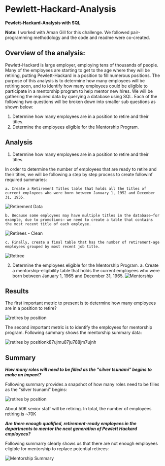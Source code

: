 # Pewlett-Hackard-Analysis
**Pewlett-Hackard-Analysis with SQL**

**Note:**
I worked with Aman Gill for this challenge. We followed pair-programming methodology and the code and readme were co-created.

## **Overview of the analysis:**
Pewlett-Hackard is large employer, employing tens of thousands of people. Many of the employees are starting to get to the age where they will be retiring, putting Pewlett-Hackard in a position to fill numerous positions. The purpose of this analysis is to determine how many employees will be retiring soon, and to identify how many employees could be eligible to participate in a mentorship program to help mentor new hires.
We will be gathering the required data by querying a database using SQL. Each of the following two questions will be broken down into smaller sub questions as shown below:

1. Determine how many employees are in a position to retire and their titles.
2. Determine the employees eligible for the Mentorship Program.

## **Analysis**

1. Determine how many employees are in a position to retire and their titles.

In order to determine the number of employees that are ready to retire and their titles, we will be following a step by step process to create followinf required summaries:

    a. Create a Retirement Titles table that holds all the titles of current employees who were born between January 1, 1952 and December 31, 1955.
    
![Retirement Data](https://github.com/pnimma01/Pewlett-Hackard-Analysis/blob/61c95ed8cd09c32d92f7382b02bc88075345d82e/Challenge/Resources/Retirement_Titles.png)

    b. Because some employees may have multiple titles in the database—for example, due to promotions— we need to create a table that contains the most recent title of each employee.
    
![Retirees - Clean](https://github.com/pnimma01/Pewlett-Hackard-Analysis/blob/61c95ed8cd09c32d92f7382b02bc88075345d82e/Challenge/Resources/Emp_Retirement_Titles_Clean.png)

    c. Finally, create a final table that has the number of retirement-age employees grouped by most recent job title.
    
![Retiree](https://github.com/pnimma01/Pewlett-Hackard-Analysis/blob/61c95ed8cd09c32d92f7382b02bc88075345d82e/Challenge/Resources/Retiring_Title_Count.png)

2. Determine the employees eligible for the Mentorship Program.
    a. Create a mentorship-eligibility table that holds the current employees who were born between January 1, 1965 and December 31, 1965.
    ![Mentorship](https://github.com/pnimma01/Pewlett-Hackard-Analysis/blob/61c95ed8cd09c32d92f7382b02bc88075345d82e/Challenge/Resources/Mentor.png)

## **Results**
The first important metric to present is to determine how many employees are in a position to retire? 

![retires by position](https://github.com/pnimma01/PyBer_Analysis/blob/b66012ac31ed6c5dbc9ff775542ca501bb5a81f9/Challenge/Resources/Average%20Fare%20Group%20By.png)

The second important metric is to identify the employees for mentorship program. Following summary shows the mentorship summary data:

![retires by position](https://github.com/pnimma01/Pewlett-Hackard-Analysis/blob/1c041147ece5853d35d9f614719d071eff9a0837/Challenge/Resources/Mentor.png)k87ujmu87ju788jm7ujnh

## **Summary**
***How many roles will need to be filled as the "silver tsunami" begins to make an impact?***

Following summary provides a snapshot of how many roles need to be filles as the "silver tsunami" begins:
 
 ![retires by position](https://github.com/pnimma01/Pewlett-Hackard-Analysis/blob/1c041147ece5853d35d9f614719d071eff9a0837/Challenge/Resources/Retiring_Title_Count.png)

About 50K senior staff will be retiring. In total, the number of employees retiring is ~70K


***Are there enough qualified, retirement-ready employees in the departments to mentor the next generation of Pewlett Hackard employees?***

Following summarry clearly shows us that there are not enough employees eligible for mentorship to replace potential retirees:

![Mentorship Summary](https://github.com/pnimma01/Pewlett-Hackard-Analysis/blob/f55f314257f38864974faf817fcaec7410ccb7d5/Challenge/Resources/Mentorship_by_Title.png)